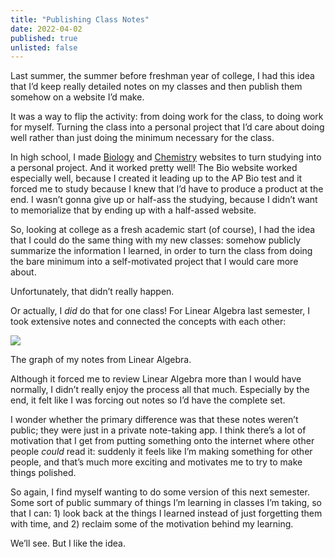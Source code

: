 ```yaml
---
title: "Publishing Class Notes"
date: 2022-04-02
published: true
unlisted: false
---
```


Last summer, the summer before freshman year of college, I had this idea that I’d keep really detailed notes on my classes and then publish them somehow on a website I’d make.

It was a way to flip the activity: from doing work for the class, to doing work for myself. Turning the class into a personal project that I’d care about doing well rather than just doing the minimum necessary for the class.

In high school, I made [Biology](https://bio.elk.sh) and [Chemistry](https://chem.elk.sh) websites to turn studying into a personal project. And it worked pretty well! The Bio website worked especially well, because I created it leading up to the AP Bio test and it forced me to study because I knew that I’d have to produce a product at the end. I wasn’t gonna give up or half-ass the studying, because I didn’t want to memorialize that by ending up with a half-assed website.

So, looking at college as a fresh academic start (of course), I had the idea that I could do the same thing with my new classes: somehow publicly summarize the information I learned, in order to turn the class from doing the bare minimum into a self-motivated project that I would care more about.

Unfortunately, that didn’t really happen.

Or actually, I _did_ do that for one class! For Linear Algebra last semester, I took extensive notes and connected the concepts with each other:

![](/posts/publishing-class-notes/CleanShot-2022-04-02-at-23.55.18@2x.png)

The graph of my notes from Linear Algebra.

Although it forced me to review Linear Algebra more than I would have normally, I didn’t really enjoy the process all that much. Especially by the end, it felt like I was forcing out notes so I’d have the complete set.

I wonder whether the primary difference was that these notes weren’t public; they were just in a private note-taking app. I think there’s a lot of motivation that I get from putting something onto the internet where other people _could_ read it: suddenly it feels like I’m making something for other people, and that’s much more exciting and motivates me to try to make things polished.

So again, I find myself wanting to do some version of this next semester. Some sort of public summary of things I’m learning in classes I’m taking, so that I can: 1) look back at the things I learned instead of just forgetting them with time, and 2) reclaim some of the motivation behind my learning.

We’ll see. But I like the idea.
